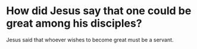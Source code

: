 # How did Jesus say that one could be great among his disciples?

Jesus said that whoever wishes to become great must be a servant.

